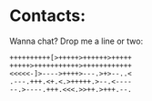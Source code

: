 # Contacts:

Wanna chat? Drop me a line or two:

```brainfuck
++++++++++[>+++++>++++++>+++++
+++++>+++++++++++>++++++++++++
<<<<<-]>---->++++>---.>+>--..<
.---.+++.<+.<.>+++++.>--.<----
--.>----.+++.<<<.>>++.>+++.--.
```
